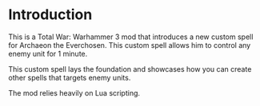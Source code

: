 # Introduction

This is a Total War: Warhammer 3 mod that introduces a new custom spell for Archaeon the Everchosen. This custom spell allows him to control any enemy unit for 1 minute.

This custom spell lays the foundation and showcases how you can create other spells that targets enemy units.

The mod relies heavily on Lua scripting.